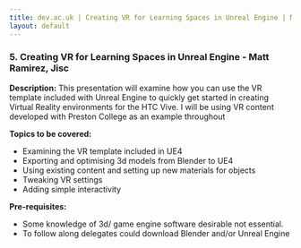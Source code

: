 ```yaml
---
title: dev.ac.uk | Creating VR for Learning Spaces in Unreal Engine | Matt Ramirez, Jisc
layout: default
---
```


### 5. Creating VR for Learning Spaces in Unreal Engine - Matt Ramirez, Jisc

**Description:**
  This presentation will examine how you can use the VR template included with Unreal Engine to quickly
  get started in creating Virtual Reality environments for the HTC Vive. I will be using VR content developed
  with Preston College as an example throughout

**Topics to be covered:**
* Examining the VR template included in UE4
* Exporting and optimising 3d models from Blender to UE4
* Using existing content and setting up new materials for objects
* Tweaking VR settings
* Adding simple interactivity

**Pre-requisites:**

* Some knowledge of 3d/ game engine software desirable not essential.
* To follow along delegates could download Blender and/or Unreal Engine

